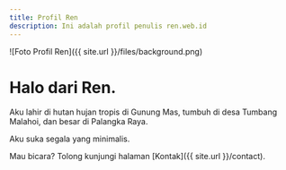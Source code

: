 ```yaml
---
title: Profil Ren
description: Ini adalah profil penulis ren.web.id
---
```

![Foto Profil Ren]({{ site.url }}/files/background.png)

# Halo dari Ren.

Aku lahir di hutan hujan tropis di Gunung Mas, tumbuh di desa Tumbang Malahoi, dan besar di Palangka Raya.

Aku suka segala yang minimalis.

Mau bicara? Tolong kunjungi halaman [Kontak]({{ site.url }}/contact).
